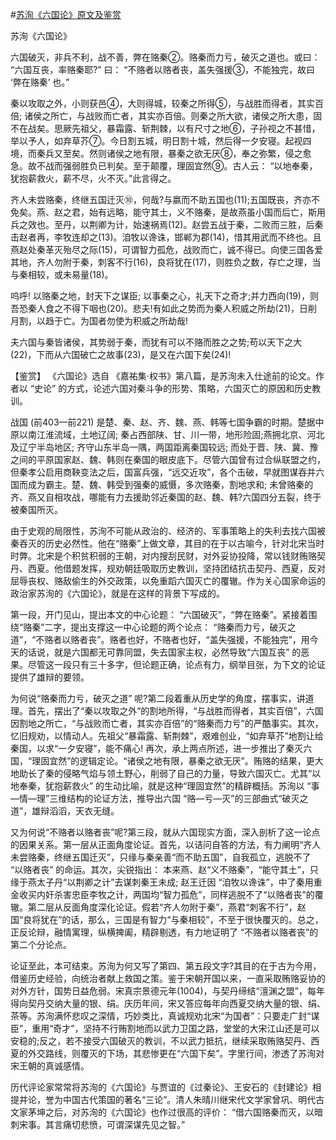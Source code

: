 #[苏洵《六国论》原文及鉴赏](https://www.vrrw.net/wx/9997.html)

苏洵《六国论》

六国破灭，非兵不利，战不善，弊在赂秦②。赂秦而力亏，破灭之道也。或曰： “六国互丧，率赂秦耶?” 曰： “不赂者以赂者丧，盖失强援③，不能独完，故曰 ‘弊在赂秦’ 也。”

秦以攻取之外，小则获邑④，大则得城，较秦之所得⑤，与战胜而得者，其实百倍; 诸侯之所亡，与战败而亡者，其实亦百倍。则秦之所大欲，诸侯之所大患，固不在战矣。思厥先祖父，暴霜露、斩荆棘，以有尺寸之地⑥，子孙视之不甚惜，举以予人，如弃草芥⑦。今日割五城，明日割十城，然后得一夕安寝。起视四境，而秦兵又至矣。然则诸侯之地有限，暴秦之欲无厌⑧，奉之弥繁，侵之愈急。故不战而强弱胜负已判矣。至于颠覆，理固宜然⑨。古人云： “以地奉秦，犹抱薪救火，薪不尽，火不灭。”此言得之。

齐人未尝赂秦，终继五国迁灭⑩，何哉?与嬴而不助五国也(11);五国既丧，齐亦不免矣。燕、赵之君，始有远略，能守其土，义不赂秦，是故燕虽小国而后亡，斯用兵之效也。至丹，以荆卿为计，始速祸焉(12)。赵尝五战于秦，二败而三胜，后秦击赵者再，李牧连却之(13)。洎牧以谗诛，邯郸为郡(14)，惜其用武而不终也。且燕赵处秦革灭殆尽之际(15)，可谓智力孤危，战败而亡，诚不得已。向使三国各爱其地，齐人勿附于秦，刺客不行(16)，良将犹在(17)，则胜负之数，存亡之理，当与秦相较，或未易量(18)。

呜呼! 以赂秦之地，封天下之谋臣; 以事秦之心，礼天下之奇才;并力西向(19)，则吾恐秦人食之不得下咽也(20)。悲夫!有如此之势而为秦人积威之所劫(21)，日削月割，以趋于亡。为国者勿使为积威之所劫哉!

夫六国与秦皆诸侯，其势弱于秦，而犹有可以不赂而胜之之势;苟以天下之大(22)，下而从六国破亡之故事(23)，是又在六国下矣(24)!



【鉴赏】 《六国论》选自 《嘉祐集·权书》第八篇，是苏洵未入仕途前的论文。作者以 “史论” 的方式，论述六国对秦斗争的形势、策略，六国灭亡的原因和历史教训。

战国 (前403—前221) 是楚、秦、赵、齐、魏、燕、韩等七国争霸的时期。楚据中原以南江淮流域，土地辽阔; 秦占西部陕、甘、川一带，地形险固;燕拥北京、河北及辽宁半岛地区; 齐守山东半岛一隅，两国距离秦国较远; 而处于晋、陕、冀、豫之间的平原国家赵、魏、韩则在秦国的眼皮底下。尽管六国曾有过合纵联盟之约，但秦孝公启用商鞅变法之后，国富兵强，“远交近攻”，各个击破，早就图谋吞并六国而成为霸主。楚、魏、韩受到强秦的威慑，多次赂秦，割地求和; 未曾赂秦的齐、燕又自相攻战，哪能有力去援助邻近秦国的赵、魏、韩?六国四分五裂，终于被秦国所灭。

由于史观的局限性，苏洵不可能从政治的、经济的、军事策略上的失利去找六国被秦吞灭的历史必然性。他在“赂秦”上做文章，其目的在于以古喻今，针对北宋当时时弊。北宋是个积贫积弱的王朝，对内搜刮民财，对外妥协投降，常以钱财贿赂契丹、西夏。他借题发挥，规劝朝廷吸取历史教训，坚持团结抗击契丹、西夏，反对屈辱丧权、赂敌偷生的外交政策，以免重蹈六国灭亡的覆辙。作为关心国家命运的政治家苏洵的《六国论》，就是在这样的背景下写成的。

第一段，开门见山，提出本文的中心论题： “六国破灭”，“弊在赂秦”。紧接着围绕“赂秦”二字，提出支撑这一中心论题的两个论点： “赂秦而力亏，破灭之道”，“不赂者以赂者丧”。赂者也好，不赂者也好，“盖失强援，不能独完”，用今天的话说，就是六国都无可靠同盟，失去国家主权，必然导致“六国互丧” 的恶果。尽管这一段只有三十多字，但论题正确，论点有力，纲举目张，为下文的论证提供了雄辩的要领。

为何说“赂秦而力亏，破灭之道” 呢?第二段着重从历史学的角度，摆事实，讲道理。首先，摆出了“秦以攻取之外”的割地所得，“与战胜而得者，其实百倍”，六国因割地之所亡，“与战败而亡者，其实亦百倍”的“赂秦而力亏”的严酷事实。其次，忆旧规劝，以情动人。先祖父“暴霜露、斩荆棘”，艰难创业，“如弃草芥”地割让给秦国，以求“一夕安寝”，能不痛心! 再次，承上两点所述，进一步推出了秦灭六国，“理固宜然”的逻辑定论。“诸侯之地有限，暴秦之欲无厌”。贿赂的结果，更大地助长了秦的侵略气焰与领土野心，削弱了自己的力量，导致六国灭亡。尤其“以地奉秦，犹抱薪救火” 的生动比喻，就是这种“理固宜然”的精辟概括。苏洵以 “事—情—理”三维结构的论证方法，推导出六国 “赂—亏—灭”的三部曲式“破灭之道”，雄辩滔滔，天衣无缝。

又为何说“不赂者以赂者丧”呢?第三段，就从六国现实方面，深入剖析了这一论点的因果关系。第一层从正面角度论证。首先，以诘问自答的方法，有力阐明“齐人未尝赂秦，终继五国迁灭”，只缘与秦亲善“而不助五国”，自我孤立，逃脱不了 “以赂者丧” 的命运。其次，尖锐指出： 本来燕、赵“义不赂秦”，“能守其土”，只缘于燕太子丹“以荆卿之计”去谋刺秦王未成; 赵王迁因 “洎牧以谗诛”，中了秦用重金收买内奸杀害忠臣李牧之计，两国均“智力孤危”，同样逃脱不了“以赂者丧”的覆辙。第二层从反面角度深化论证。假若“齐人勿附于秦”，燕君“刺客不行”，赵国“良将犹在”的话，那么，三国是有智力“与秦相较”，不至于很快覆灭的。总之，正反论辩，融情寓理，纵横捭阖，精辟剔透，有力地证明了 “不赂者以赂者丧”的第二个分论点。

论证至此，本可结束。苏洵为何又写了第四、第五段文字?其目的在于古为今用，借鉴历史经验，向统治者献上救国之策。鉴于宋朝开国以来，一直采取贿赂妥协的对外方针，国势日益危弱。宋真宗景德元年(1004)，与契丹缔结“澶渊之盟”，每年得向契丹交纳大量的银、绢。庆历年间，宋又答应每年向西夏交纳大量的银、绢、茶等。苏洵满怀悲叹之深情，巧妙类比，真诚规劝北宋“为国者”：只要走广封“谋臣”，重用“奇才”，坚持不行贿割地而以武力卫国之路，堂堂的大宋江山还是可以安稳的;反之，若不接受六国破灭的教训，不以武力抵抗，继续采取贿赂契丹、西夏的外交路线，则覆灭的下场，其悲惨更在“六国下矣”。字里行间，渗透了苏洵对宋王朝的真诚感情。

历代评论家常常将苏洵的《六国论》与贾谊的《过秦论》、王安石的《封建论》相提并论，誉为中国古代策国的著名“三论”。清人朱晴川继宋代文学家曾巩、明代古文家茅坤之后，对苏洵的《六国论》也作过很高的评价： “借六国赂秦而灭，以暗刺宋事。其言痛切悲愤，可谓深谋先见之智。”

